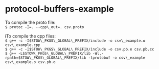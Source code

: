 # protocol-buffers-example

To compile the proto file:  
`$ protoc -I=. --cpp\_out=. csv.proto`  

iTo compile the cpp files:  
`$ g++ -c -I$STOW\_PKGS\_GLOBAL\_PREFIX/include -o csv\_example.o csv\_example.cpp`  
`$ g++ -c -I$STOW\_PKGS\_GLOBAL\_PREFIX/include -o csv.pb.o csv.pb.cc`  
`$ g++ -L$STOW\_PKGS\_GLOBAL\_PREFIX/lib -Wl,-rpath=$STOW\_PKGS\_GLOBAL\_PREFIX/lib -lprotobuf -o csv\_example csv\_example.o csv.pb.o`  


